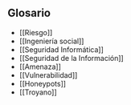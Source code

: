 ## Glosario
- [[Riesgo]]
- [[Ingeniería social]]
- [[Seguridad Informática]]
- [[Seguridad de la Información]]
- [[Amenaza]]
- [[Vulnerabilidad]]
- [[Honeypots]]
- [[Troyano]]